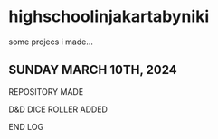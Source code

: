 # highschoolinjakartabyniki
some projecs i made...


SUNDAY MARCH 10TH, 2024
-----------------------
REPOSITORY MADE

D&D DICE ROLLER ADDED

END LOG

